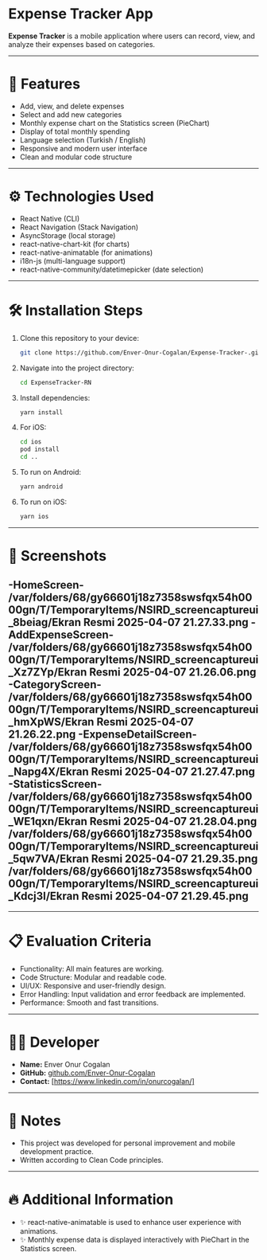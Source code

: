 # Expense Tracker App

**Expense Tracker** is a mobile application where users can record, view, and analyze their expenses based on categories.

---

# 🚀 Features

- Add, view, and delete expenses
- Select and add new categories
- Monthly expense chart on the Statistics screen (PieChart)
- Display of total monthly spending
- Language selection (Turkish / English)
- Responsive and modern user interface
- Clean and modular code structure

---

# ⚙️ Technologies Used

- React Native (CLI)
- React Navigation (Stack Navigation)
- AsyncStorage (local storage)
- react-native-chart-kit (for charts)
- react-native-animatable (for animations)
- i18n-js (multi-language support)
- react-native-community/datetimepicker (date selection)

---

# 🛠️ Installation Steps

1. Clone this repository to your device:
   ```bash
   git clone https://github.com/Enver-Onur-Cogalan/Expense-Tracker-.git
   ```

2. Navigate into the project directory:
   ```bash
   cd ExpenseTracker-RN
   ```

3. Install dependencies:
   ```bash
   yarn install
   ```

4. For iOS:
   ```bash
   cd ios
   pod install
   cd ..
   ```

5. To run on Android:
   ```bash
   yarn android
   ```

6. To run on iOS:
   ```bash
   yarn ios
   ```

---

# 📱 Screenshots
-HomeScreen-
/var/folders/68/gy66601j18z7358swsfqx54h0000gn/T/TemporaryItems/NSIRD_screencaptureui_8beiag/Ekran Resmi 2025-04-07 21.27.33.png
-AddExpenseScreen-
/var/folders/68/gy66601j18z7358swsfqx54h0000gn/T/TemporaryItems/NSIRD_screencaptureui_Xz7ZYp/Ekran Resmi 2025-04-07 21.26.06.png
-CategoryScreen-
/var/folders/68/gy66601j18z7358swsfqx54h0000gn/T/TemporaryItems/NSIRD_screencaptureui_hmXpWS/Ekran Resmi 2025-04-07 21.26.22.png
-ExpenseDetailScreen-
/var/folders/68/gy66601j18z7358swsfqx54h0000gn/T/TemporaryItems/NSIRD_screencaptureui_Napg4X/Ekran Resmi 2025-04-07 21.27.47.png
-StatisticsScreen-
/var/folders/68/gy66601j18z7358swsfqx54h0000gn/T/TemporaryItems/NSIRD_screencaptureui_WE1qxn/Ekran Resmi 2025-04-07 21.28.04.png
/var/folders/68/gy66601j18z7358swsfqx54h0000gn/T/TemporaryItems/NSIRD_screencaptureui_5qw7VA/Ekran Resmi 2025-04-07 21.29.35.png
/var/folders/68/gy66601j18z7358swsfqx54h0000gn/T/TemporaryItems/NSIRD_screencaptureui_Kdcj3I/Ekran Resmi 2025-04-07 21.29.45.png
-


---

# 📋 Evaluation Criteria

- Functionality: All main features are working.
- Code Structure: Modular and readable code.
- UI/UX: Responsive and user-friendly design.
- Error Handling: Input validation and error feedback are implemented.
- Performance: Smooth and fast transitions.

---

# 👨‍💻 Developer

- **Name:** Enver Onur Cogalan
- **GitHub:** [github.com/Enver-Onur-Cogalan](https://github.com/Enver-Onur-Cogalan)
- **Contact:** [https://www.linkedin.com/in/onurcogalan/]

---

# 🎯 Notes

- This project was developed for personal improvement and mobile development practice.
- Written according to Clean Code principles.

---

# 🔥 Additional Information

- ✨ react-native-animatable is used to enhance user experience with animations.
- ✨ Monthly expense data is displayed interactively with PieChart in the Statistics screen.
